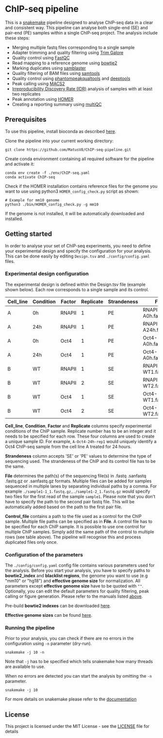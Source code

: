 # ChIP-seq pipeline

This is a [snakemake](https://snakemake.readthedocs.io/en/stable/) pipeline designed to analyse ChIP-seq data in a clear and consistent way. This pipeline can analyse both single-end (SE) and pair-end (PE) samples within a single ChIP-seq project.
The analysis include these steps:

* Merging multiple fastq files corresponding to a single sample
* Adapter trimming and quality filtering using [Trim Galore](https://www.bioinformatics.babraham.ac.uk/projects/trim_galore/)
* Quality control using [FastQC](https://www.bioinformatics.babraham.ac.uk/projects/fastqc/)
* Read mapping to a reference genome using [bowtie2](http://bowtie-bio.sourceforge.net/bowtie2/manual.shtml)
* Marking duplicates using [samblaster](https://github.com/GregoryFaust/samblaster)
* Quality filtering of BAM files using [samtools](https://www.htslib.org/doc/)
* Quality control using [phantompeakqualtools](https://github.com/kundajelab/phantompeakqualtools) and [deeptools](https://deeptools.readthedocs.io/en/develop/)
* Peak calling using [MACS2](https://github.com/taoliu/MACS)
* [Irreproducibility Discovery Rate (IDR)](https://www.encodeproject.org/software/idr/) analysis of samples with at least two replicates
* Peak annotation using [HOMER](http://homer.ucsd.edu/homer/ngs/annotation.html)
* Creating a reporting summary using [multiQC](https://multiqc.info/)

## Prerequisites

To use this pipeline, install bioconda as described [here](https://bioconda.github.io/user/install.html).

Clone the pipeline into your current working directory:

```
git clone https://github.com/MatusV8/ChIP-seq-pipeline.git
```
Create conda environment containing all required software for the pipeline and activate it:

```
conda env create -f ./env/ChIP-seq.yaml
conda activate ChIP-seq
```

Check if the HOMER installation contains reference files for the genome you want to use using python3 `HOMER_config_check.py` script as shown:
```
# Example for mm10 genome
python3 ./bin/HOMER_config_check.py -g mm10
```
If the genome is not installed, it will be automatically downloaded and installed.

## Getting started

In order to analyse your set of ChIP-seq experiments, you need to define your experimental design and specify the configuration for your analysis. This can be done  easily by editing `Design.tsv` and `./config/config.yaml` files.

### Experimental design configuration

The experimental design is defined within the Design.tsv file (example shown below). Each row corresponds to a single
sample and its control.

Cell_line | Condition | Factor | Replicate  | Strandeness | File | Control_file
-------- | --------  | -------- | --------  | -------- | -------- | --------
A        | 0h   | RNAPII | 1 | PE | RNAPII-A0h.fastq.gz | Control_A.fastq.gz
A        | 24h  | RNAPII | 1 | PE | RNAPII-A24h.fastq.gz | Control_A.fastq.gz
A        | 0h   | Oct4   | 1 | PE | Oct4-A0h.fastq.gz | Control_A.fastq.gz
A        | 24h  | Oct4   | 1 | PE | Oct4-A0h.fastq.gz  | Control_A.fastq.gz
B        | WT   | RNAPII | 1 | SE | RNAPII-WT1.fastq.gz  | Control_B.fastq.gz
B        | WT   | RNAPII | 2 | SE | RNAPII-WT2.fastq.gz | Control_B.fastq.gz
B        | WT   | Oct4   | 1 | SE | Oct4-WT1.fastq.gz | Control_B.fastq.gz
B        | WT   | Oct4   | 2 | SE | Oct4-WT2.fastq.gz | Control_B.fastq.gz


**Cell_line**, **Condition**, **Factor** and **Replicate** columns specify experimental conditions of the ChIP sample. Replicate number has to be an integer and it needs to be specified for each row. These four columns are used to create a unique sample ID. For example, `A-Oct4-24h-rep1` would uniquely identify a Oct4 ChIP-seq sample from the cell line A treated for 24 hours.

**Strandeness** column accepts 'SE' or 'PE' values to determine the type of sequencing used. The strandeness of the ChIP and its control file has to be the same.

**File** determines the path(s) of the sequencing file(s) 
in .fastq .sanfastq .fastq.gz or .sanfastq.gz formats. Multiple files can be added for samples sequenced 
in multiple lanes by separating individual paths by a comma. For example `./sample1-1_1.fastq.gz,./sample1-2_1.fastq.gz` would specify two files for the first read of the sample `sample1`. Please note that you don't have to specify the path to the second pair fastq file. This will be automatically added based on the path to the first pair file.

**Control_file** contains a path to the file used as a control for 
the ChIP sample. Multiple file paths can be specified as in **File**. A control file has to be specified for each ChIP sample. It is possible to use one control for multiple ChIP samples. Simply add the same path of the control to multiple rows (see table above). The pipeline will recognise this and process duplicated files only once.

### Configuration of the parameters

The `./config/config.yaml` config file contains various parameters used for the analysis. Before you start your analysis, you have to specify paths to **bowtie2_index** and **blacklist regions**, the genome you want to use (e.g "mm10" or "hg18") and **effective genome size** for normalization. All parameters except **effective genome size** have to be quoted with `""`. Optionally, you can edit the default parameters for quality filtering, peak calling or figure generation. Please refer to the manuals listed [above](#chip-seq-pipeline).

Pre-build **bowtie2 indexes** can be downloaded [here](http://bowtie-bio.sourceforge.net/manual.shtml).

**Effective genome sizes** can be found [here](https://deeptools.readthedocs.io/en/latest/content/feature/effectiveGenomeSize.html).


### Running the pipeline

Prior to your analysis, you can check if there are no errors in the configuration using `-n` parameter (dry-run).
```
snakemake -j 10 -n
```
Note that `-j` has to be specified which tells snakemake how many threads are available to use.

When no errors are detected you can start the analysis by omitting the `-n` parameter.

```
snakemake -j 10
```
For more details on snakemake please refer to the [documentation](https://snakemake.readthedocs.io/en/stable/)
## License

This project is licensed under the MIT License - see the [LICENSE](LICENSE) file for details
